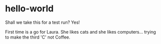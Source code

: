 # hello-world
Shall we take this for a test run? Yes!

First time is a go for Laura. She likes cats and she likes computers... trying to make the third 'C' not Coffee. 
